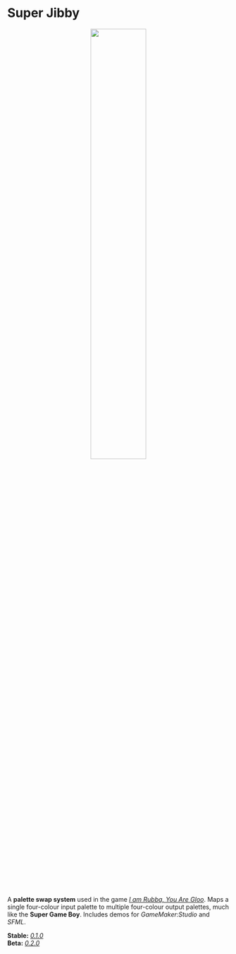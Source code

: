 # Super Jibby

<p align="center">
    <img src="https://github.com/mstop4/SuperJibby/blob/master/images/super%20jibby.gif" width=50%>
</p>

A **palette swap system** used in the game *[I am Rubba, You Are Gloo](https://quadolorgames.itch.io/i-am-rubba-you-are-gloo)*. Maps a single four-colour input palette to multiple four-colour output palettes, much like the **Super Game Boy**. Includes demos for *GameMaker:Studio* and *SFML*.

**Stable:** *[0.1.0](https://github.com/mstop4/SuperJibby/releases/tag/0.1)*  
**Beta:** *[0.2.0](https://github.com/mstop4/SuperJibby)*
